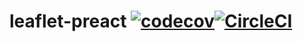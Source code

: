 # leaflet-preact [![codecov](https://codecov.io/gh/kontrollanten/leaflet-preact/branch/master/graph/badge.svg)](https://codecov.io/gh/kontrollanten/leaflet-preact)[![CircleCI](https://circleci.com/gh/kontrollanten/leaflet-preact.svg?style=svg)](https://circleci.com/gh/kontrollanten/leaflet-preact)
